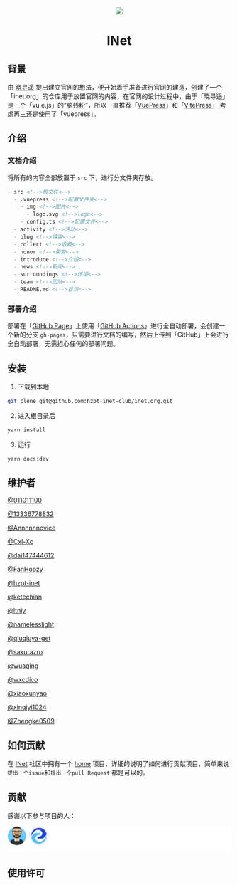 <div align="center">
  <img with="100px" height="100px" src="https://hzpt-inet-club.github.io/inet.org/img/logo.svg">
</div>

<h1 align="center">INet</h1>

## 背景

由 [晓寻遥](https://github.com/xiaoxunyao) 提出建立官网的想法，便开始着手准备进行官网的建造，创建了一个「inet.org」的仓库用于放置官网的内容，在官网的设计过程中，由于「晓寻遥」是一个「vu e.js」的“脑残粉”，所以一直推荐「[VuePress](https://v2.vuepress.vuejs.org/)」和「[VitePress](https://vitepress.vuejs.org/)」,考虑再三还是使用了「vuepress」。

## 介绍

### 文档介绍

将所有的内容全部放置于 `src` 下，进行分文件夹存放。

```markdown
- src <!-->根文件<-->
  - .vuepress <!-->配置文件夹<-->
    - img <!-->图片<-->
      - logo.svg <!-->logo<-->
    - config.ts <!-->配置文件<-->
  - activity <!-->活动<-->
  - blog <!-->博客<-->
  - collect <!-->收藏<-->
  - honor <!-->荣誉<-->
  - introduce <!-->介绍<-->
  - news <!-->新闻<-->
  - surroundings <!-->环境<-->
  - team <!-->团队<-->
  - README.md <!-->首页<-->
```

### 部署介绍

部署在「[GitHub Page](https://pages.github.com/)」上使用「[GitHub Actions](https://github.com/features/actions)」进行全自动部署，会创建一个新的分支 `gh-pages`，只需要进行文档的编写，然后上传到「GitHub」上会进行全自动部署，无需担心任何的部署问题。

## 安装

1. 下载到本地

```bash
git clone git@github.com:hzpt-inet-club/inet.org.git
```

2. 进入根目录后

```bash
yarn install
```

3. 运行

```bash
yarn docs:dev
```

## 维护者

[@011011100](https://github.com/011011100)

[@13336778832](https://github.com/13336778832)

[@Annnnnnovice](https://github.com/Annnnnnovice)

[@Cxl-Xc](https://github.com/Cxl-Xc)

[@dai147444612](https://github.com/dai147444612)

[@FanHoozy](https://github.com/FanHoozy)

[@hzpt-inet](https://github.com/hzpt-inet)

[@ketechian](https://github.com/ketechian)

[@ltniy](https://github.com/ltniy)

[@namelesslight](https://github.com/namelesslight)

[@qiuqiuya-get](https://github.com/qiuqiuya-get)

[@sakurazro](https://github.com/sakurazro)

[@wuaqing](https://github.com/wuaqing)

[@wxcdico](https://github.com/wxcdico)

[@xiaoxunyao](https://github.com/xiaoxunyao)

[@xinqiyi1024](https://github.com/xinqiyi1024)

[@Zhengke0509](https://github.com/Zhengke0509)

## 如何贡献

在 [INet](https://github.com/hzpt-inet-club) 社区中拥有一个 [home](https://github.com/hzpt-inet-club/home) 项目，详细的说明了如何进行贡献项目，简单来说`提出一个issue`和`提出一个pull Request` 都是可以的。

## 贡献

感谢以下参与项目的人：

[![contributors](/contributors/inet.org-contributors.svg)](https://github.com/hzpt-inet-club/inet.org/graphs/contributors)

## 使用许可


